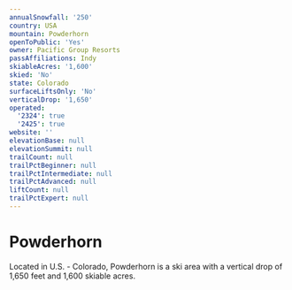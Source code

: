 ```yaml
---
annualSnowfall: '250'
country: USA
mountain: Powderhorn
openToPublic: 'Yes'
owner: Pacific Group Resorts
passAffiliations: Indy
skiableAcres: '1,600'
skied: 'No'
state: Colorado
surfaceLiftsOnly: 'No'
verticalDrop: '1,650'
operated:
  '2324': true
  '2425': true
website: ''
elevationBase: null
elevationSummit: null
trailCount: null
trailPctBeginner: null
trailPctIntermediate: null
trailPctAdvanced: null
liftCount: null
trailPctExpert: null
---
```



# Powderhorn

Located in U.S. - Colorado, Powderhorn is a ski area with a vertical drop of 1,650 feet and 1,600 skiable acres.
